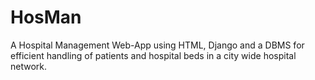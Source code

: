 # HosMan
A Hospital Management Web-App using HTML, Django and a DBMS for efficient handling of patients and hospital beds in a city wide hospital network. 

